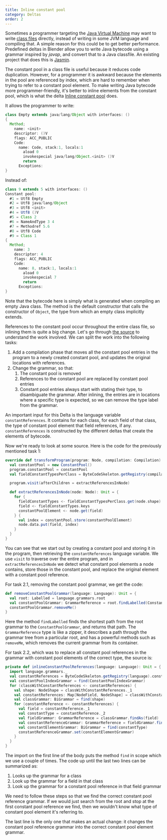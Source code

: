 ```yaml
---
title: Inline constant pool
category: Deltas
order: 2
---
```


Sometimes a programmer targeting the [Java Virtual Machine](https://en.wikipedia.org/wiki/Java_virtual_machine) may want to write [class files](https://en.wikipedia.org/wiki/Java_class_file) directly, instead of writing in some JVM language and compiling that. A simple reason for this could be to get better performance. Predefined deltas in Blender allow you to write Java bytecode using a grammar inspired by _javap_, and convert that to a Java classfile. An existing project that does this is [Jasmin](https://en.wikipedia.org/wiki/Jasmin_(software)).

The constant pool in a class file is useful because it reduces code duplication. However, for a programmer it is awkward because the elements in the pool are referenced by index, which are hard to remember when trying to refer to a constant pool element. To make writing Java bytecode more programmer-friendly, it's better to inline elements from the constant pool, which is what the delta [Inline constant pool](https://github.com/keyboardDrummer/Blender/blob/master/src/main/scala/deltas/bytecode/simpleBytecode/InlineConstantPool.scala) does.

It allows the programmer to write:

```java
class Empty extends java/lang/Object with interfaces: ()
{
  Method;
    name: <init>
    descriptor: ()V
    flags: ACC_PUBLIC
    Code:
      name: Code, stack:1, locals:1
        aload 0
        invokespecial java/lang/Object.<init> ()V
        return
      Exceptions:
}
```

Instead of:

```java
class 9 extends 5 with interfaces: ()
Constant pool:
  #1 = Utf8 Empty
  #2 = Utf8 java/lang/Object
  #3 = Utf8 <init>
  #4 = Utf8 ()V
  #5 = Class 2
  #6 = NameAndType 3 4
  #7 = Methodref 5.6
  #8 = Utf8 Code
  #9 = Class 1
{
  Method;
    name: 3
    descriptor: 4
    flags: ACC_PUBLIC
    Code:
      name: 8, stack:1, locals:1
        aload 0
        invokespecial 7
        return
      Exceptions:
}
```

Note that the bytecode here is simply what is generated when compiling an empty Java class. The method is the default constructor that calls the constructor of `Object`, the type from which an empty class implicitly extends.

References to the constant pool occur throughout the entire class file, so inlining them is quite a big change. Let's go through [the source](https://github.com/keyboardDrummer/Blender/blob/master/src/main/scala/deltas/bytecode/simpleBytecode/InlineConstantPool.scala) to understand the work involved. We can split the work into the following tasks:

1. Add a compilation phase that moves all the constant pool entries in the program to a newly created constant pool, and updates the original locations with references.
1. Change the grammar, so that:
   1. The constant pool is removed
   1. References to the constant pool are replaced by constant pool entries
   1. Constant pool entries always start with stating their type, to disambiguate the grammar. After inlining, the entries are in locations where a specific type is expected, so we can remove the type label from the grammar.

An important input for this Delta is the language variable `constantReferences`. It contains for each class, for each field of that class, the type of constant pool element that field references, if any. `constantReferences` is constructed by the different deltas that create the elements of bytecode.

Now we're ready to look at some source. Here is the code for the previously mentioned task 1:

```scala
override def transformProgram(program: Node, compilation: Compilation): Unit = {
  val constantPool = new ConstantPool()
  program.constantPool = constantPool
  val fieldConstantTypesPerClass = ByteCodeSkeleton.getRegistry(compilation).constantReferences

  program.visit(afterChildren = extractReferencesInNode)

  def extractReferencesInNode(node: Node): Unit = {
    for {
      fieldConstantTypes <- fieldConstantTypesPerClass.get(node.shape)
      field <- fieldConstantTypes.keys
      constantPoolElement <- node.get(field)
    } {
      val index = constantPool.store(constantPoolElement)
      node.data.put(field, index)
    }
  }
}
```

You can see that we start out by creating a constant pool and storing it in the program, then retrieving the `constantReferences` language variable. We use `visit` to traverse over the entire program, and in `extractReferencesInNode` we detect what constant pool elements a node contains, store those in the constant pool, and replace the original element with a constant pool reference.

For task 2.1, removing the constant pool grammar, we get the code:

```scala
def removeConstantPoolGrammar(language: Language): Unit = {
  val root: Labelled = language.grammars.root
  val constantPoolGrammar: GrammarReference = root.findLabelled(ConstantPoolGrammar)
  constantPoolGrammar.removeMe()
}
```

Here the method `findLabelled` finds the shortest path from the root grammar to the `ConstantPoolGrammar`, and returns that path. The `GrammarReference` type is like a zipper, it describes a path through the grammar tree from a particular root, and has a powerful methods such as `removeMe`, which removes the current grammar from its container.

For task 2.2, which was to replace all constant pool references in the grammar with constant pool elements of the correct type, the source is:

```scala
private def inlineConstantPoolReferences(language: Language): Unit = {
  import language.grammars._
  val constantReferences = ByteCodeSkeleton.getRegistry(language).constantReferences
  val constantPoolIndexGrammar = find(ConstantPoolIndexGrammar)
  for (classWithConstantReferences <- constantReferences) {
    val shape: NodeShape = classWithConstantReferences._1
    val constantReferences: Map[NodeField, NodeShape] = classWithConstantReferences._2
    val classGrammar: BiGrammar = find(shape)
    for (constantReference <- constantReferences) {
      val field = constantReference._1
      val constantType = constantReference._2
      val fieldGrammar: GrammarReference = classGrammar.findAs(field)
      val constantReferenceGrammar: GrammarReference = fieldGrammar.findGrammar(constantPoolIndexGrammar).get
      val constantElementGrammar: BiGrammar = find(constantType)
      constantReferenceGrammar.set(constantElementGrammar)
    }
  }
}
```

The import on the first line of the body puts the method `find` in scope which we use a couple of times. The code up until the last two lines can be summarized as:

1. Looks up the grammar for a class
1. Look up the grammar for a field in that class
1. Look up the grammar for a constant pool reference in that field grammar

We need to follow these steps so that we find the correct constant pool reference grammar. If we would just search from the root and stop at the first constant pool reference we find, then we wouldn't know what type of constant pool element it's referring to.

The last line is the only one that makes an actual change: it changes the constant pool reference grammar into the correct constant pool element grammar.